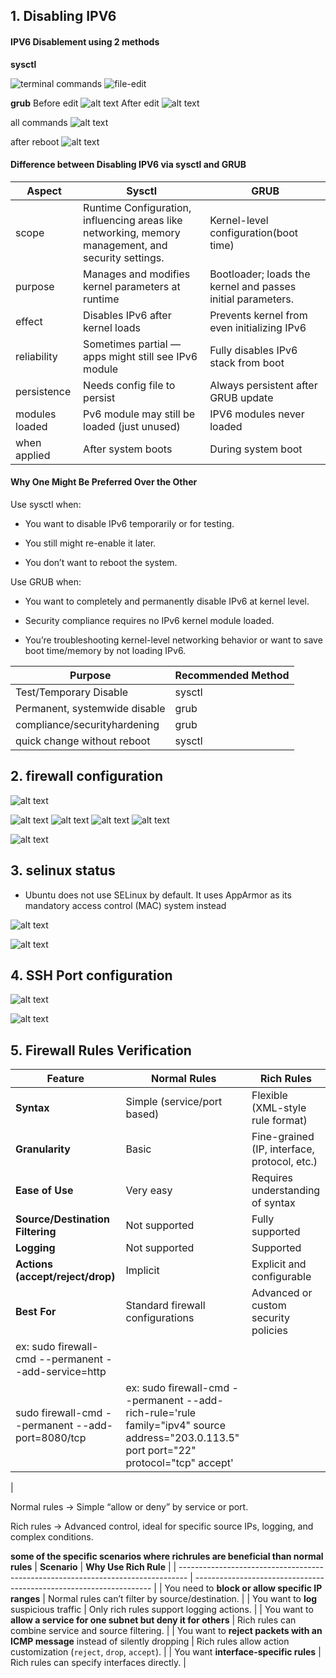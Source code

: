 ## 1. Disabling IPV6

#### IPV6 Disablement using 2 methods
  **sysctl**

![terminal commands](image-1.png)
![file-edit](image.png)

  **grub**
Before edit
![alt text](image-2.png)
After edit
![alt text](image-3.png)

all commands
![alt text](image-4.png)

after reboot
![alt text](image-5.png)

#### Difference between Disabling IPV6 via sysctl and GRUB
|Aspect | Sysctl | GRUB |
|---|---|---|
|scope| Runtime Configuration, influencing areas like networking, memory management, and security settings.|Kernel-level configuration(boot time) |
|purpose|Manages and modifies kernel parameters at runtime|Bootloader; loads the kernel and passes initial parameters.|
|effect|Disables IPv6 after kernel loads|Prevents kernel from even initializing IPv6|
|reliability|Sometimes partial — apps might still see IPv6 module|Fully disables IPv6 stack from boot|
|persistence|Needs config file to persist|Always persistent after GRUB update|
|modules loaded|Pv6 module may still be loaded (just unused)|IPV6 modules never loaded|
|when applied|After system boots|During system boot|

#### Why One Might Be Preferred Over the Other
Use sysctl when:

- You want to disable IPv6 temporarily or for testing.

- You still might re-enable it later.

- You don’t want to reboot the system.

Use GRUB when:

- You want to completely and permanently disable IPv6 at kernel level.

- Security compliance requires no IPv6 kernel module loaded.

- You’re troubleshooting kernel-level networking behavior or want to save boot time/memory by not loading IPv6.

|Purpose|Recommended Method|
|---|---|
|Test/Temporary Disable|sysctl|
|Permanent, systemwide disable|grub|
|compliance/securityhardening|grub|
|quick change without reboot|sysctl|



## 2. firewall configuration

![alt text](image-6.png)

![alt text](image-11.png)
![alt text](image-10.png)
![alt text](image-9.png)
![alt text](image-8.png)

![alt text](image-7.png)

## 3. selinux status

- Ubuntu does not use SELinux by default.
It uses AppArmor as its mandatory access control (MAC) system instead

![alt text](image-13.png)

![alt text](image-12.png)

## 4. SSH Port configuration

![alt text](image-14.png)

![alt text](image-15.png)

## 5. Firewall Rules Verification


| **Feature**                      | **Normal Rules**                 | **Rich Rules**                               |
| -------------------------------- | -------------------------------- | -------------------------------------------- |
| **Syntax**                       | Simple (service/port based)      | Flexible (XML-style rule format)             |
| **Granularity**                  | Basic                            | Fine-grained (IP, interface, protocol, etc.) |
| **Ease of Use**                  | Very easy                        | Requires understanding of syntax             |
| **Source/Destination Filtering** | Not supported                    | Fully supported                              |
| **Logging**                      | Not supported                    | Supported                                    |
| **Actions (accept/reject/drop)** | Implicit                         | Explicit and configurable                    |
| **Best For**                     | Standard firewall configurations | Advanced or custom security policies         |
|ex: sudo firewall-cmd --permanent --add-service=http
sudo firewall-cmd --permanent --add-port=8080/tcp | ex: sudo firewall-cmd --permanent --add-rich-rule='rule family="ipv4" source address="203.0.113.5" port port="22" protocol="tcp" accept'
|

Normal rules → Simple “allow or deny” by service or port.

Rich rules → Advanced control, ideal for specific source IPs, logging, and complex conditions.

**some of the specific scenarios where richrules are beneficial than normal rules**
| **Scenario**                                                                     | **Why Use Rich Rule**                                               |
| -------------------------------------------------------------------------------- | ------------------------------------------------------------------- |
| You need to **block or allow specific IP ranges**                                | Normal rules can’t filter by source/destination.                    |
| You want to **log** suspicious traffic                                           | Only rich rules support logging actions.                            |
| You want to **allow a service for one subnet but deny it for others**            | Rich rules can combine service and source filtering.                |
| You want to **reject packets with an ICMP message** instead of silently dropping | Rich rules allow action customization (`reject`, `drop`, `accept`). |
| You want **interface-specific rules**                                            | Rich rules can specify interfaces directly.                         |


